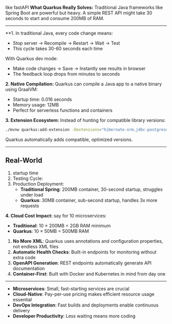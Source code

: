 like fastAPI
**What Quarkus Really Solves:** Traditional Java frameworks like Spring Boot are powerful but heavy. A simple REST API might take 30 seconds to start and consume 200MB of RAM.

---
**1. In traditional Java, every code change means:
- Stop server → Recompile → Restart → Wait → Test
- This cycle takes 30-60 seconds each time

With Quarkus dev mode:
- Make code changes → Save → Instantly see results in browser
- The feedback loop drops from minutes to seconds

**2. Native Compilation:** Quarkus can compile a Java app to a native binary using GraalVM:
- Startup time: 0.016 seconds
- Memory usage: 12MB
- Perfect for serverless functions and containers

**3. Extension Ecosystem:** Instead of hunting for compatible library versions:

```bash
./mvnw quarkus:add-extension -Dextensions="hibernate-orm,jdbc-postgresql,rest-json"
```

Quarkus automatically adds compatible, optimized versions.

---
## **Real-World**
1. startup time 
2. Testing Cycle:
3. Production Deployment:
	- **Traditional Spring**: 200MB container, 30-second startup, struggles under load
	- **Quarkus**: 30MB container, sub-second startup, handles 3x more requests

**4. Cloud Cost Impact:** say for 10 microservices:
- **Traditional**: 10 × 200MB = 2GB RAM minimum
- **Quarkus**: 10 × 50MB = 500MB RAM

1. **No More XML**: Quarkus uses annotations and configuration properties, not endless XML files
2. **Automatic Health Checks**: Built-in endpoints for monitoring without extra code
3. **OpenAPI Generation**: REST endpoints automatically generate API documentation
4. **Container-First**: Built with Docker and Kubernetes in mind from day one

---
- **Microservices**: Small, fast-starting services are crucial
- **Cloud-Native**: Pay-per-use pricing makes efficient resource usage essential
- **DevOps Integration**: Fast builds and deployments enable continuous delivery
- **Developer Productivity**: Less waiting means more coding

